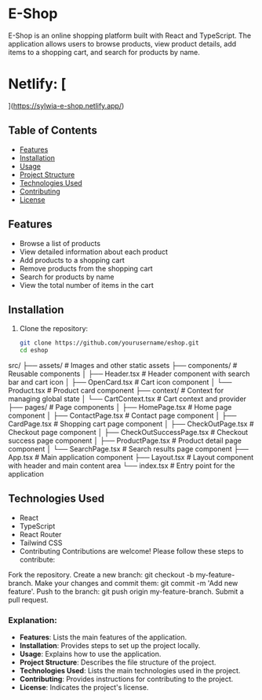 # E-Shop

E-Shop is an online shopping platform built with React and TypeScript. The application allows users to browse products, view product details, add items to a shopping cart, and search for products by name.
# Netlify: [
](https://sylwia-e-shop.netlify.app/)
## Table of Contents

- [Features](#features)
- [Installation](#installation)
- [Usage](#usage)
- [Project Structure](#project-structure)
- [Technologies Used](#technologies-used)
- [Contributing](#contributing)
- [License](#license)

## Features

- Browse a list of products
- View detailed information about each product
- Add products to a shopping cart
- Remove products from the shopping cart
- Search for products by name
- View the total number of items in the cart

## Installation

1. Clone the repository:
   ```bash
   git clone https://github.com/yourusername/eshop.git
   cd eshop
src/
├── assets/                 # Images and other static assets
├── components/             # Reusable components
│   ├── Header.tsx          # Header component with search bar and cart icon
│   ├── OpenCard.tsx        # Cart icon component
│   └── Product.tsx         # Product card component
├── context/                # Context for managing global state
│   └── CartContext.tsx     # Cart context and provider
├── pages/                  # Page components
│   ├── HomePage.tsx        # Home page component
│   ├── ContactPage.tsx     # Contact page component
│   ├── CardPage.tsx        # Shopping cart page component
│   ├── CheckOutPage.tsx    # Checkout page component
│   ├── CheckOutSuccessPage.tsx  # Checkout success page component
│   ├── ProductPage.tsx     # Product detail page component
│   └── SearchPage.tsx      # Search results page component
├── App.tsx                 # Main application component
├── Layout.tsx              # Layout component with header and main content area
└── index.tsx               # Entry point for the application

## Technologies Used
- React
- TypeScript
- React Router
- Tailwind CSS
- Contributing
Contributions are welcome! Please follow these steps to contribute:

Fork the repository.
Create a new branch: git checkout -b my-feature-branch.
Make your changes and commit them: git commit -m 'Add new feature'.
Push to the branch: git push origin my-feature-branch.
Submit a pull request.
### Explanation:

- **Features**: Lists the main features of the application.
- **Installation**: Provides steps to set up the project locally.
- **Usage**: Explains how to use the application.
- **Project Structure**: Describes the file structure of the project.
- **Technologies Used**: Lists the main technologies used in the project.
- **Contributing**: Provides instructions for contributing to the project.
- **License**: Indicates the project's license.


